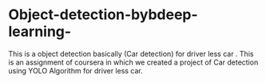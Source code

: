 # Object-detection-bybdeep-learning-
This is a object detection basically (Car detection) for driver less car .
This is an assignment of coursera in which we created a project of Car detection using YOLO Algorithm for driver less car.
